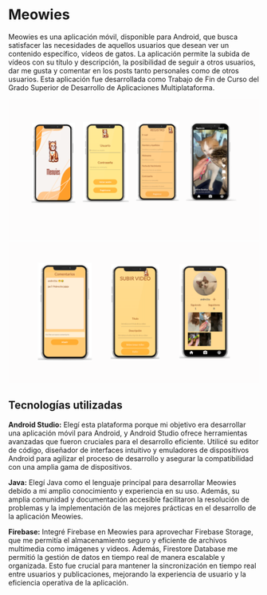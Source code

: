 
# Meowies


Meowies es una aplicación móvil, disponible para Android, que busca satisfacer las necesidades de aquellos usuarios que desean ver un contenido específico, vídeos de gatos.
La aplicación permite la subida de vídeos con su título y descripción, la posibilidad de seguir a otros usuarios, dar me gusta y comentar en los posts tanto personales como de otros usuarios.
Esta aplicación fue desarrollada como Trabajo de Fin de Curso del Grado Superior de Desarrollo de Aplicaciones Multiplataforma.

![Captura de pantalla de la aplicación](screenshots/screenshot1.png)
![Captura de pantalla de la aplicación](screenshots/screenshot2.png)


## Tecnologías utilizadas

**Android Studio:** Elegí esta plataforma porque mi objetivo era desarrollar una aplicación móvil para Android, y Android Studio ofrece herramientas avanzadas que fueron cruciales para el desarrollo eficiente. Utilicé su editor de código, diseñador de interfaces intuitivo y emuladores de dispositivos Android para agilizar el proceso de desarrollo y asegurar la compatibilidad con una amplia gama de dispositivos. 

**Java:** Elegí Java como el lenguaje principal para desarrollar Meowies debido a mi amplio conocimiento y experiencia en su uso. Además, su amplia comunidad y documentación accesible facilitaron la resolución de problemas y la implementación de las mejores prácticas en el desarrollo de la aplicación Meowies. 


**Firebase:** Integré Firebase en Meowies para aprovechar Firebase Storage, que me permitía el almacenamiento seguro y eficiente de archivos multimedia como imágenes y videos. Además, Firestore Database me permitió la gestión de datos en tiempo real de manera escalable y organizada. Esto fue crucial para mantener la sincronización en tiempo real entre usuarios y publicaciones, mejorando la experiencia de usuario y la eficiencia operativa de la aplicación.
